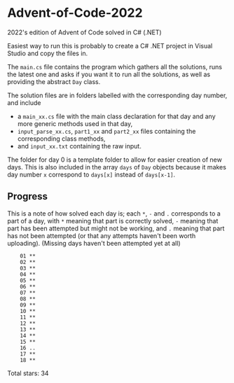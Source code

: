 # Advent-of-Code-2022
2022's edition of Advent of Code solved in C# (.NET)

Easiest way to run this is probably to create a C# .NET project in Visual Studio and copy the files in.

The `main.cs` file contains the program which gathers all the solutions, runs the latest one and asks if you want it to run all the solutions, as well as providing the abstract `Day` class.

The solution files are in folders labelled with the corresponding day number, and include
-	a `main_xx.cs` file with the main class declaration for that day and any more generic methods used in that day,
-	`input_parse_xx.cs`, `part1_xx` and `part2_xx` files containing the corresponding class methods,
-	 and `input_xx.txt` containing the raw input.

The folder for day 0 is a template folder to allow for easier creation of new days.
This is also included in the array `days` of `Day` objects because it makes day number `x` correspond to `days[x]` instead of `days[x-1]`.

## Progress
This is a note of how solved each day is; each `*`, `-` and `.` corresponds to a part of a day, with `*` meaning that part is correctly solved, `-` meaning that part has been attempted but might not be working, and `.` meaning that part has not been attempted (or that any attempts haven't been worth uploading). (Missing days haven't been attempted yet at all)
```
	01 **
	02 **
	03 **
	04 **
	05 **
	06 **
	07 **
	08 **
	09 **
	10 **
	11 **
	12 **
	13 **
	14 **
	15 **
	16 ..
	17 **
	18 **
```
Total stars: 34